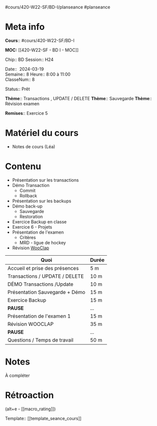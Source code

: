 #cours/420-W22-SF/BD-I/planseance #planseance
# Meta info

**Cours**:: #cours/420-W22-SF/BD-I 

**MOC:** [[420-W22-SF - BD I - MOC]]

Chip::  <span class="chip cours-1">BD</span>
Session:: H24

Date::  2024-03-19  
Semaine:: 8
Heure:: 8:00 à 11:00  
ClasseNum:: 8

Status:: <span class="chip ready">Prêt</span> 

**Thème**:: Transactions , UPDATE / DELETE 
**Thème**:: Sauvegarde
**Thème**:: Révision examen

**Remises**:: Exercice 5

# Matériel du cours
* Notes de cours (Léa)
# Contenu
* Présentation sur les transactions
* Démo Transaction
	* Commit
	* Rollback
* Présentation sur les backups
* Démo back-up
	* Sauvegarde
	* Restoration
* Exercice Backup en classe
* Exercice 6 - Projets
* Présentation de l'examen
	* Critères
	* MRD - ligue de hockey
* Révision [WooClap](https://app.wooclap.com/events/EFPTOQ/0)

| Quoi                           | Durée |
| ------------------------------ | ----- |
| Accueil et prise des présences | 5 m   |
| Transactions / UPDATE / DELETE | 10 m  |
| DÉMO Transactions /Update      | 10 m  |
| Présentation Sauvegarde + Démo | 15 m  |
| Exercice Backup                | 15 m  |
| **PAUSE**                      | ...   |
| Présentation de l'examen 1     | 15 m  |
| Révision WOOCLAP               | 35 m  |
| **PAUSE**                      | ...   |
| Questions / Temps de travail   | 50 m  |
# Notes
À compléter

# Rétroaction
(alt+e - [[macro_rating]])

Template:: [[template_seance_cours]]